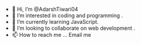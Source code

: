 - 👋 Hi, I’m @AdarshTiwari04
- 👀 I’m interested in coding and programming .
- 🌱 I’m currently learning JavaScript.
- 💞️ I’m looking to collaborate on web development .
- 📫 How to reach me ... Email me 

<!---
AdarshTiwari04/AdarshTiwari04 is a ✨ special ✨ repository because its `README.md` (this file) appears on your GitHub profile.
You can click the Preview link to take a look at your changes.
--->
